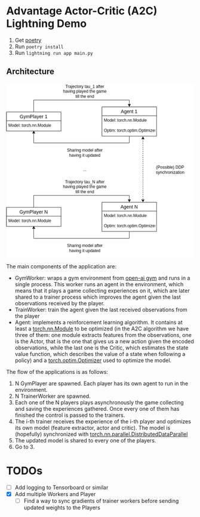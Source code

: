 # Advantage Actor-Critic (A2C) Lightning Demo

1. Get [poetry](https://python-poetry.org/docs/#installation)
2. Run `poetry install`
3. Run `lightning run app main.py`

## Architecture

<p align="center">
  <img src="./images/arch.png" />
</p>

The main components of the application are:

* GymWorker: wraps a gym environment from [open-ai gym](https://www.gymlibrary.ml/) and runs in a single process. This worker runs an agent in the environment, which means that it plays a game collecting experiences on it, which are later shared to a trainer process which improves the agent given the last observations received by the player.
* TrainWorker: train the agent given the last received observations from the player
* Agent: implements a reinforcement learning algorithm. It contains at least a [torch.nn.Module](https://pytorch.org/docs/stable/generated/torch.nn.Module.html) to be optimized (in the A2C algorithm we have three of them: one module extracts features from the observations, one is the Actor, that is the one that gives us a new action given the encoded observations, while the last one is the Critic, which estimates the state value function, which describes the value of a state when following a policy) and a [torch.optim.Optimizer](https://pytorch.org/docs/stable/optim.html) used to optimize the model.

The flow of the applications is as follows:

1. N GymPlayer are spawned. Each player has its own agent to run in the environment.
2. N TrainerWorker are spawned.
3. Each one of the N players plays asynchronously the game collecting and saving the experiences gathered. Once every one of them has finished the control is passed to the trainers.
4. The i-th trainer receives the experience of the i-th player and optimizes its own model (feature extractor, actor and critic). The model is (hopefully) synchronized with [torch.nn.parallel.DistributedDataParallel](https://pytorch.org/docs/stable/generated/torch.nn.parallel.DistributedDataParallel.html#torch.nn.parallel.DistributedDataParallel)
5. The updated model is shared to every one of the players.
6. Go to 3.

# TODOs

* [ ] Add logging to Tensorboard or similar
* [x] Add multiple Workers and Player
  * [ ] Find a way to sync gradients of trainer workers before sending updated weights to the Players